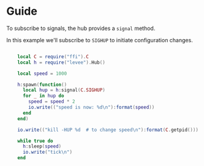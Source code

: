 # Guide

To subscribe to signals, the hub provides a `signal` method.

In this example we'll subscribe to `SIGHUP` to initiate configuration changes.

```lua

    local C = require("ffi").C
    local h = require("levee").Hub()

    local speed = 1000

    h:spawn(function()
      local hup = h:signal(C.SIGHUP)
      for _ in hup do
        speed = speed * 2
        io.write(("speed is now: %d\n"):format(speed))
      end
    end)

    io.write(("kill -HUP %d  # to change speed\n"):format(C.getpid()))

    while true do
      h:sleep(speed)
      io.write("tick\n")
    end
```

